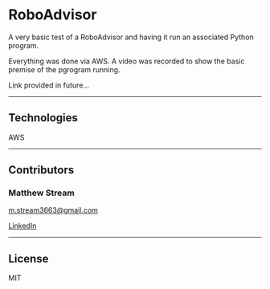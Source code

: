 # RoboAdvisor

A very basic test of a RoboAdvisor and having it run an associated Python program.

Everything was done via AWS. A video was recorded to show the basic premise of the pgrogram running.

Link provided in future...

---

## Technologies

AWS

---

## Contributors

### Matthew Stream
m.stream3663@gmail.com

[LinkedIn](https://www.linkedin.com/in/matthew-stream-mba-215634102/)

---

## License

MIT